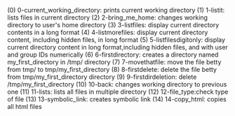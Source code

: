 (0) 0-current_working_directory: prints current working directory
(1) 1-listit: lists files in current directory
(2) 2-bring_me_home: changes working directory to user's home directory
(3) 3-listfiles: display current directory contents in a long format
(4) 4-listmorefiles: display current directory content, including hidden files, in long format
(5) 5-listfilesdigitonly: display current directory content in long format,including hidden files, and with user and group IDs numerically
(6) 6-firstdirectory: creates a directory named my_first_directory in /tmp/ directory
(7) 7-movethatfile: move the file betty from tmp/ to tmp/my_first_directory
(8) 8-firstdelete: delete the file betty from tmp/my_first_directory directory
(9) 9-firstdirdeletion: delete /tmp/my_first_directory
(10) 10-back: changes working directory to previous one
(11) 11-lists: lists all files in multiple directory
(12) 12-file_type:check type of file
(13) 13-symbolic_link: creates symbolic link
(14) 14-copy_html: copies all html files
